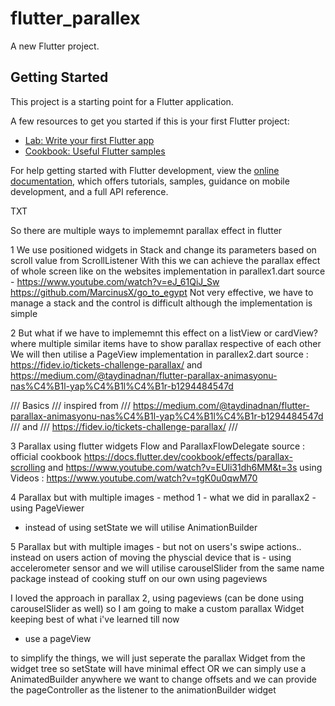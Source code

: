 # flutter_parallex

A new Flutter project.

## Getting Started

This project is a starting point for a Flutter application.

A few resources to get you started if this is your first Flutter project:

- [Lab: Write your first Flutter app](https://docs.flutter.dev/get-started/codelab)
- [Cookbook: Useful Flutter samples](https://docs.flutter.dev/cookbook)

For help getting started with Flutter development, view the
[online documentation](https://docs.flutter.dev/), which offers tutorials,
samples, guidance on mobile development, and a full API reference.




TXT

So there are multiple ways to implememnt parallax effect in flutter 

1 
We use positioned widgets in Stack and change its parameters based on scroll value from ScrollListener 
With this we can achieve the parallax effect of whole screen like on the websites 
implementation in parallex1.dart 
source - https://www.youtube.com/watch?v=eJ_61QiJ_Sw 
https://github.com/MarcinusX/go_to_egypt 
Not very effective, we have to manage a stack and the control is difficult although the implementation is simple 

2 
But what if we have to implememnt this effect on a listView or cardView? 
where multiple similar items have to show parallax respective of each other 
We will then utilise a PageView 
implementation in parallex2.dart 
source : https://fidev.io/tickets-challenge-parallax/ and https://medium.com/@taydinadnan/flutter-parallax-animasyonu-nas%C4%B1l-yap%C4%B1l%C4%B1r-b1294484547d

/// Basics
/// inspired from
/// https://medium.com/@taydinadnan/flutter-parallax-animasyonu-nas%C4%B1l-yap%C4%B1l%C4%B1r-b1294484547d 
/// and 
/// https://fidev.io/tickets-challenge-parallax/ 
/// 

3 
Parallax using flutter widgets Flow and ParallaxFlowDelegate 
source : official cookbook https://docs.flutter.dev/cookbook/effects/parallax-scrolling
and https://www.youtube.com/watch?v=EUli31dh6MM&t=3s
using Videos : https://www.youtube.com/watch?v=tgK0u0qwM70 


4 
Parallax but with multiple images - 
method 1 - what we did in parallax2 - using PageViewer 
+ instead of using setState we will utilise AnimationBuilder 

5 
Parallax but with multiple images - but not on users's swipe actions.. instead on users action of moving the physcial device 
that is - using accelerometer sensor and we will utilise carouselSlider from the same name package instead of cooking stuff on our own using pageviews 


I loved the approach in parallax 2, using pageviews (can be done using carouselSlider as well)
so I am going to make a custom parallax Widget keeping best of what i've learned till now 
- use a pageView 

to simplify the things, we will just seperate the parallax Widget from the widget tree so setState will have minimal effect 
OR we can simply use a AnimatedBuilder anywhere we want to change offsets and we can provide the pageController as the listener to the animationBuilder widget 






